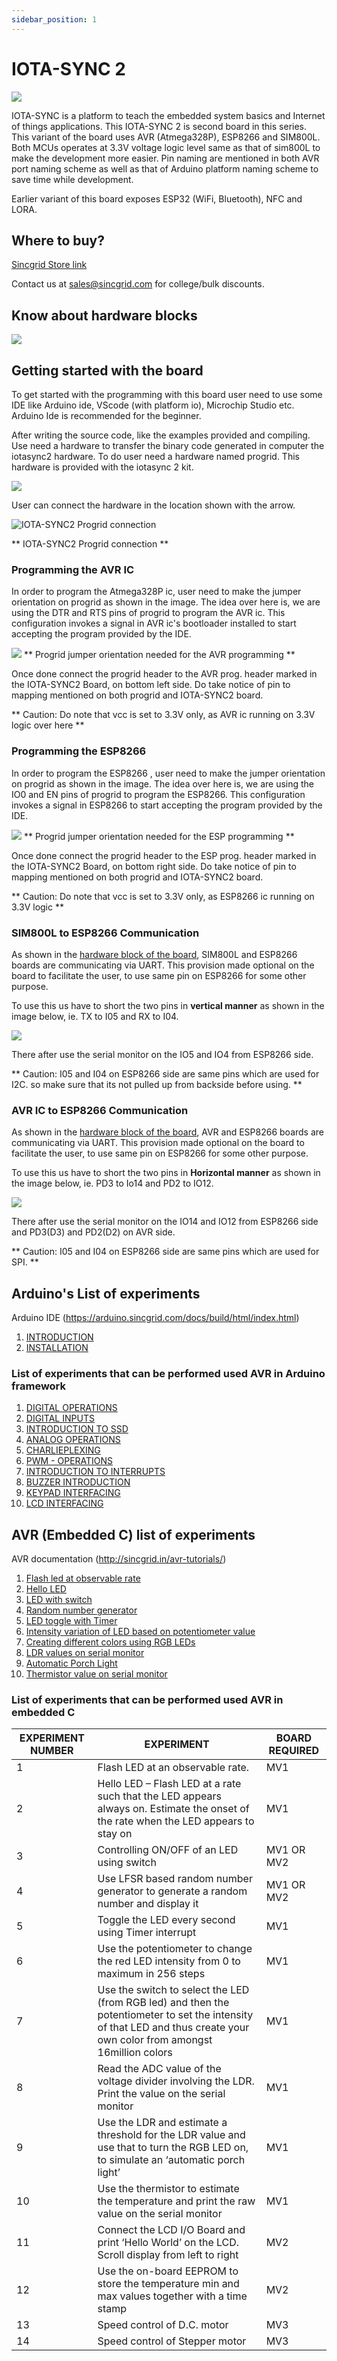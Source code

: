 ```yaml
---
sidebar_position: 1
---
```


# IOTA-SYNC 2
<div style={{textAlign: 'center'}}>

![](img/IOTA_SYNC2%20(Small).png)

</div>

IOTA-SYNC is a platform to teach the embedded system basics and Internet of things applications. This IOTA-SYNC 2 is second board in this series. This variant of the board uses AVR (Atmega328P), ESP8266 and SIM800L.  Both MCUs operates at 3.3V voltage logic level same as that of sim800L to make the development more easier. Pin naming are mentioned in both AVR port naming scheme as well as that of Arduino platform naming scheme to save time while development.

Earlier variant of this board exposes ESP32 (WiFi, Bluetooth), NFC and LORA.

## Where to buy?

[Sincgrid Store link](https://store.sincgrid.com/index.php?route=product/product&product_id=322)

Contact us at sales@sincgrid.com for college/bulk discounts.

## Know about hardware blocks

<div style={{textAlign: 'center'}}>

![](img/Block_Diagram.svg)

</div>

## Getting started with the board
To get started with the programming with this board user need to use some IDE like Arduino ide, VScode (with platform io), Microchip Studio etc. Arduino Ide is recommended for the beginner.

After writing the source code, like the examples provided and compiling. Use need a hardware to transfer the binary code generated in computer the iotasync2 hardware. To do user need a hardware named progrid. This hardware is provided with the iotasync 2 kit. 

<div style={{textAlign: 'center'}}>

![](img/progrid.png)

</div>

User can connect the hardware in the location shown with the arrow.

<div style={{textAlign: 'center'}}>

![IOTA-SYNC2 Progrid connection](img/Progrid%20connection%20(Small).png)

** IOTA-SYNC2 Progrid connection **
</div>

### Programming the AVR IC

In order to program the Atmega328P ic, user need to make the jumper orientation on progrid as shown in the image. 
The idea over here is, we are using the DTR and RTS pins of progrid to program the AVR ic. This configuration invokes a signal in AVR ic's bootloader installed  to start accepting the program provided by the IDE.

<div style={{textAlign: 'center'}}>

![](img/AVR_Progrid.png)
** Progrid jumper orientation needed for the AVR programming **
</div>

Once done connect the progrid header to the AVR prog. header marked in the IOTA-SYNC2 Board, on bottom left side. Do take notice of pin to mapping mentioned on both progrid and IOTA-SYNC2 board.

** Caution: Do note that vcc is set to 3.3V only, as AVR ic running on 3.3V logic over here **


### Programming the ESP8266
 
In order to program the ESP8266 , user need to make the jumper orientation on progrid as shown in the image. 
The idea over here is, we are using the IO0 and EN pins of progrid to program the ESP8266. This configuration invokes a signal in ESP8266 to start accepting the program provided by the IDE.

<div style={{textAlign: 'center'}}>

![](img/ESP_Progrid.png)
** Progrid jumper orientation needed for the ESP programming **
</div>

Once done connect the progrid header to the ESP prog. header marked in the IOTA-SYNC2 Board, on bottom right side. Do take notice of pin to mapping mentioned on both progrid and IOTA-SYNC2 board.

** Caution: Do note that vcc is set to 3.3V only, as ESP8266 ic running on 3.3V logic **

### SIM800L to ESP8266 Communication

As shown in the [hardware block of the board](#know-about-hardware-blocks), SIM800L and ESP8266 boards are communicating via UART. This provision made optional on the board to facilitate the user, to use same pin on ESP8266 for some other purpose. 

To use this us have to short the two pins in **vertical manner** as shown in the image below, ie. TX to I05 and RX to I04.

<div style={{textAlign: 'center'}}>

![](img/SIM800L%20to%20ESP%20communication%20(Phone).png)
</div>

There after use the serial monitor on the IO5 and IO4 from ESP8266 side.

** Caution: I05 and I04 on ESP8266 side are same pins which are used for I2C. so make sure that its not pulled up from backside  before using. **

### AVR IC to ESP8266 Communication
As shown in the [hardware block of the board](#know-about-hardware-blocks), AVR and ESP8266 boards are communicating via UART. This provision made optional on the board to facilitate the user, to use same pin on ESP8266 for some other purpose. 

To use this us have to short the two pins in **Horizontal manner** as shown in the image below, ie. PD3 to Io14 and PD2 to IO12.

<div style={{textAlign: 'center'}}>

![](img/AVR%20to%20ESP%20communication.png.png)
</div>

There after use the serial monitor on the IO14 and IO12 from ESP8266 side and PD3(D3) and PD2(D2) on AVR side.

** Caution: I05 and I04 on ESP8266 side are same pins which are used for SPI. **


## Arduino's List of experiments

Arduino IDE (https://arduino.sincgrid.com/docs/build/html/index.html)

1. [INTRODUCTION](https://arduino.sincgrid.com/docs/build/html/files/lecture1/index.html)
2. [INSTALLATION](https://arduino.sincgrid.com/docs/build/html/files/lecture2/index.html)

### List of experiments that can be performed used AVR in Arduino framework
1. [DIGITAL OPERATIONS](https://arduino.sincgrid.com/docs/build/html/files/lecture3/index.html)
2. [DIGITAL INPUTS](https://arduino.sincgrid.com/docs/build/html/files/lecture4/index.html)
3. [INTRODUCTION TO SSD](https://arduino.sincgrid.com/docs/build/html/files/lecture5/index.html)
4. [ANALOG OPERATIONS](https://arduino.sincgrid.com/docs/build/html/files/lecture6/index.html)
5. [CHARLIEPLEXING](https://arduino.sincgrid.com/docs/build/html/files/lecture7/index.html)
6. [PWM - OPERATIONS](https://arduino.sincgrid.com/docs/build/html/files/lecture8/index.html)
7. [INTRODUCTION TO INTERRUPTS](https://arduino.sincgrid.com/docs/build/html/files/lecture9/index.html)
8. [BUZZER INTRODUCTION](https://arduino.sincgrid.com/docs/build/html/files/lecture10/index.html)
9. [KEYPAD INTERFACING](https://arduino.sincgrid.com/docs/build/html/files/lecture11/index.html)
10. [LCD INTERFACING](https://arduino.sincgrid.com/docs/build/html/files/lecture12/index.html)

## AVR (Embedded C) list of experiments

AVR documentation (http://sincgrid.in/avr-tutorials/)

1. [Flash led at observable rate](http://sincgrid.in/avr-tutorials/avr-tutorial-experiment-1/)
2. [Hello LED](http://sincgrid.in/avr-tutorials/avr-tutorial-experiment-2/)
3. [LED with switch](http://sincgrid.in/avr-tutorials/avr-tutorial-experiment-3/)
4. [Random number generator](http://sincgrid.in/avr-tutorials/avr-tutorial-experiment-4/)
5. [LED toggle with Timer](http://sincgrid.in/avr-tutorials/avr-tutorial-experiment-5/)
6. [Intensity variation of LED based on potentiometer value](http://sincgrid.in/avr-tutorials/avr-tutorial-experiment-6/)
7. [Creating different colors using RGB LEDs](http://sincgrid.in/avr-tutorials/avr-tutorial-experiment-7/)
8. [LDR values on serial monitor](http://sincgrid.in/avr-tutorials/avr-tutorial-experiment-8/)
9. [Automatic Porch Light](http://sincgrid.in/avr-tutorials/avr-tutorial-experiment-9/)
10. [Thermistor value on serial monitor](http://sincgrid.in/avr-tutorials/avr-tutorial-experiment-10/)

### List of experiments that can be performed used AVR in embedded C

| EXPERIMENT NUMBER 	| EXPERIMENT                                                                                                                                                               	| BOARD REQUIRED 	|
|-------------------	|--------------------------------------------------------------------------------------------------------------------------------------------------------------------------	|----------------	|
| 1                 	| Flash LED at an observable rate.                                                                                                                                         	| MV1            	|
| 2                 	| Hello LED – Flash LED at a rate such that the LED appears always on. Estimate the onset of the rate when the LED appears to stay on                                      	| MV1            	|
| 3                 	| Controlling ON/OFF of an LED using switch                                                                                                                                	| MV1 OR MV2     	|
| 4                 	| Use LFSR based random number generator to generate a random number and display it                                                                                        	| MV1 OR MV2     	|
| 5                 	| Toggle the LED every second using Timer interrupt                                                                                                                        	| MV1            	|
| 6                 	| Use the potentiometer to change the red LED intensity from 0 to maximum in 256 steps                                                                                     	| MV1            	|
| 7                 	| Use the switch to select the LED (from RGB led) and then the potentiometer to set the intensity of that LED and thus create your own color from amongst 16million colors 	| MV1            	|
| 8                 	| Read the ADC value of the voltage divider involving the LDR. Print the value on the serial monitor                                                                       	| MV1            	|
| 9                 	| Use the LDR and estimate a threshold for the LDR value and use that to turn the RGB LED on, to simulate an ‘automatic porch light’                                       	| MV1            	|
| 10                	| Use the thermistor to estimate the temperature and print the raw value on the serial monitor                                                                             	| MV1            	|
| 11                	| Connect the LCD I/O Board and print ‘Hello World’ on the LCD. Scroll display from left to right                                                                          	| MV2            	|
| 12                	| Use the on-board EEPROM to store the temperature min and max values together with a time stamp                                                                           	| MV2            	|
| 13                	| Speed control of D.C. motor                                                                                                                                              	| MV3            	|
| 14                	| Speed control of Stepper motor                                                                                                                                           	| MV3            	|